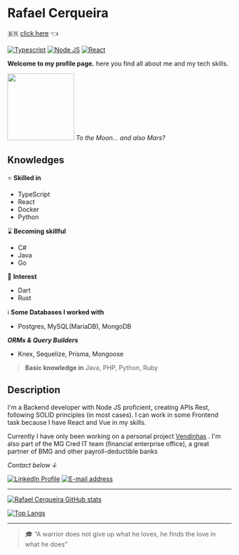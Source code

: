 # Rafael Cerqueira

🇧🇷 [click here](/PT_br-Readme.md) 👈

[![Typescript](https://img.shields.io/badge/-TypeScript-333333?style=for-the-badge&logo=typescript)](https://www.typescriptlang.org/) [![Node JS](https://img.shields.io/badge/-Node.js-333333?style=for-the-badge&logo=node.js)](https://nodejs.org/en/) [![React](https://img.shields.io/badge/-React-333333?style=for-the-badge&logo=react)](https://reactjs.org/) 

**Welcome to my profile page.**
here you find all about me and my tech skills.

<img src="https://c.tenor.com/lZE8tZGKLQ4AAAAi/saturn-v-space.gif" width=150> _To the Moon... and also Mars?_

## Knowledges

:star: **Skilled in**

- TypeScript
- React
- Docker
- Python

:hourglass: **Becoming skillful**

- C#
- Java
- Go

:eyes: **Interest**

- Dart
- Rust

ℹ️ **Some Databases I worked with**

- Postgres, MySQL(MariaDB), MongoDB

_**ORMs & Query Builders**_

- Knex, Sequelize, Prisma, Mongoose

> **Basic knowledge in** Java, PHP, Python, Ruby

## Description

I'm a Backend developer with Node JS proficient, creating APIs Rest, following SOLID principles (in most cases). I can work in some Frontend task because I have React and Vue in my skills.

Currently I have only been working on a personal project [Vendinhas](https://vendinhas.app/) . 
I'm also part of the MG Cred IT team (financial enterprise office), a great partner of BMG and other payroll-deductible banks 

_Contact below ↓_

[![LinkedIn Profile](https://img.shields.io/badge/-linkedin-0040FF?style=for-the-badge&logo=linkedin)](https://www.linkedin.com/in/rafascerqueira/) [![E-mail address](https://img.shields.io/badge/-Gmail-F2F2F2?style=for-the-badge&logo=gmail)](mailto:rafascerqueira.dev@gmail.com)

---

[![Rafael Cerqueira GitHub stats](https://github-readme-stats.vercel.app/api?username=rafascerqueira&show_icons=true&theme=gruvbox)](https://github.com/rafascerqueira?tab=repositories)

[![Top Langs](https://github-readme-stats.vercel.app/api/top-langs/?username=rafascerqueira&layout=compact&theme=gruvbox)](https://github.com/rafascerqueira?tab=repositories)

---

> :mortar_board: “A warrior does not give up what he loves, he finds the love in what he does”

